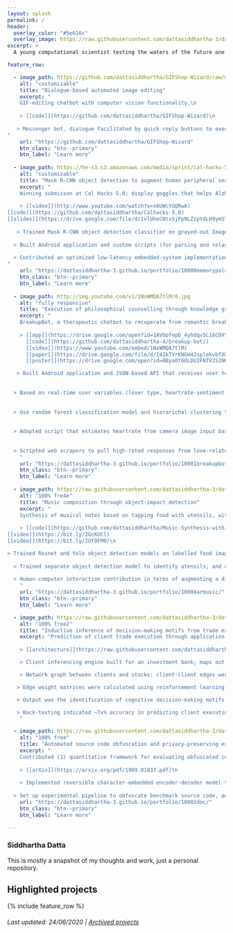 ```yaml
---
layout: splash
permalink: /
header:
  overlay_color: "#5e616c"
  overlay_image: https://raw.githubusercontent.com/dattasiddhartha-3/dattasiddhartha-3.github.io/master/images/github%20dashboard.jpg
excerpt: >
  A young computational scientist testing the waters of the future one project at a time.<br />

feature_row:

  - image_path: https://github.com/dattasiddhartha/GIFShop-Wizard/raw/master/vision/fast_neural_style_transfer/videos/FST.gif?raw=true
    alt: "customizable"
    title: "Dialogue-based automated image editing"
    excerpt: "
    GIF-editing chatbot with computer vision functionality.\n
    
    > [[code]](https://github.com/dattasiddhartha/GIFShop-Wizard)\n
    
   > Messenger bot, dialogue facilitated by quick reply buttons to execute modularized vision functionality (fast style transfer, segmented style transfer, CycleGAN, first order motion transfer, foreground object removal).
"
    url: "https://github.com/dattasiddhartha/GIFShop-Wizard"
    btn_class: "btn--primary"
    btn_label: "Learn more"
    
  - image_path: https://he-s3.s3.amazonaws.com/media/sprint/cal-hacks-50/team/475490/e253ebdepson_goggles_lq.PNG
    alt: "customizable"
    title: "Mask R-CNN object detection to augment human peripheral search"
    excerpt: "
    Winning submisson at Cal Hacks 5.0; display goggles that helps Alzheimer’s patients locate personal affects using object detection and speech recognition.\n
    
    > [[video]](http://www.youtube.com/watch?v=s6UWctGQRwA) 
[[code]](https://github.com/dattasiddhartha/Calhacks-5.0) 
[[slides]](https://drive.google.com/file/d/1vlUhoCNtxSjPp9LZzpYdLH9ymSTzbid2/view?usp=sharing)\n
    
   > Trained Mask R-CNN object detection classifier on grayed-out ImageNet dataset to sustain realtime inference / classification rate at least 30fps; optimized setup of models (e.g. Yolo v1-3), datasets (e.g. MS Coco) on high-latency Android embedded system\n
  
  > Built Android application and custom scripts (for parsing and relaying camera input) and root-installed into Moverio augmented reality display googles to stream camera input, apply bounding boxes around objects to be detected, and output to display feed of device \n
  
  > Contributed an optimized low-latency embedded-system implementation that performs speech recognition, video streaming/display, image processing with minimal visible stutter
"
    url: "https://dattasiddhartha-3.github.io/portfolio/10000memorypalace/"
    btn_class: "btn--primary"
    btn_label: "Learn more"
    
  - image_path: http://img.youtube.com/vi/1NxWMQA7tlM/0.jpg
    alt: "fully responsive"
    title: "Execution of philosophical counselling through knowledge graphing, natural language processing, and sentiment approximation"
    excerpt: "
    BreakupBot, a therapeutic chatbot to recuperate from romantic breakups, organically acquired 200+ users of varying demographics within first week.\n
    
    > [[app]](https://drive.google.com/open?id=1AVUpfepD_4yhdqv5L16C0XYDfLBk88om) 
      [[code]](https://github.com/dattasiddhartha-4/breakup-bot/) 
      [[video]](https://www.youtube.com/embed/1NxWMQA7tlM) 
      [[paper]](https://drive.google.com/file/d/142kTVrKNGH42splekvbfXGVtT9HhNQPq/view) 
      [[poster]](https://drive.google.com/open?id=0Bya0t6OLDU2FNTV2S2NKTmpMSHc)\n

   > Built Android application and JSON-based API that receives user text input and returns counselling-based responses\n
  
  
  > Based on real-time user variables (lover type, heartrate-sentiment approximation), categorized text corpus is filtered before running hidden markov chain text generator\n
  
  
  > Use random forest classification model and hierarichal clustering to bucket users into John A. Lee's six types of lovers based on preliminary text input\n
  
  
  > Adopted script that estimates heartrate from camera image input based on measurement of signal peak difference at time intervals\n
  
  
  > Scripted web scrapers to pull high-rated responses from love-related forums; constructed knowledge graph from corpora to facilitate filtering for text generator
    "
    url: "https://dattasiddhartha-3.github.io/portfolio/10001breakupbot/"
    btn_class: "btn--primary"
    btn_label: "Learn more"
 
  - image_path: https://raw.githubusercontent.com/dattasiddhartha-3/dattasiddhartha-3.github.io/master/images/armusic.png
    alt: "100% fre4e"
    title: "Music composition through object-impact detection"
    excerpt: "
    Synthesis of musical notes based on tapping food with utensils, with each dish assigned to a different instrument.\n
    
    > [[code]](https://github.com/dattasiddhartha/Music-Synthesis-with-Object-Detection) 
[[video]](https://bit.ly/2GcKUCl) 
[[video]](https://bit.ly/2UY9FM0)\n

> Trained Resnet and Yolo object detection models on labelled food images; paired food categories with instruments, and sub-categories with different notes, and encoded x-axis location across the sub-category image with distinct notes\n
  
  > Trained separate object detection model to identify utensils, and calculate proximity between utensils and food item (distance~0 infers impact)\n
  
  > Human-computer interaction contribution in terms of augmenting a dining experience with sound, visuals and physical action.
    "
    url: "https://dattasiddhartha-3.github.io/portfolio/10004armusic/"
    btn_class: "btn--primary"
    btn_label: "Learn more"  

  - image_path: https://raw.githubusercontent.com/dattasiddhartha-3/dattasiddhartha-3.github.io/master/images/dp_arcchitecture.jpg
    alt: "100% free2"
    title: "Inductive inference of decision-making motifs from trade execution networks"
    excerpt: "Prediction of client trade execution through application of reinforcement learning in rational agent decision-making \n
    
    > [[architecture]](https://raw.githubusercontent.com/dattasiddhartha-3/dattasiddhartha-3.github.io/master/images/dp_arcchitecture.jpg) \n

    > Client inferencing engine built for an investment bank; maps out traders to stocks with 70+ markets/cognitive features to interpolate trade execution motifs \n

    > Network graph between clients and stocks: client-client edges were weighted functions of client-specific properties (e.g. fund type); stock-stock edges on stock-specific properties (e.g. sector, average daily volume); client-stock edges on behavioural/decision-making/trading features (e.g. likelihood of traded with volatility, risk aversity relative to news, momentum/contrarian, preferences for certain sectors, regret minimization, confidence bias) \n

   > Edge weight matrices were calculated using reinforcement learning based on historical trades taken by each client on each stock \n

   > Output was the identification of cognitive decision-making motifs adopted by each individual trader relative to other traders, and even able to identify successful situation-specific motifs based on the cumulative profit made by those cognitive motifs (i.e. clustered different decision-making motifs to specific scenarios/environments) \n

   > Back-testing indicated ~7x% accuracy in predicting client execution on any given day (accuracy rising exponentially as time horizon increases to 2 weeks); successfully captured value-based decision-making cognition of rational agents
    "

  - image_path: https://raw.githubusercontent.com/dattasiddhartha-3/dattasiddhartha-3.github.io/master/images/ciphertext_generation.PNG
    alt: "100% free"
    title: "Automated source code obfuscation and privacy-preserving execution through sequence-to-sequence networks"
    excerpt: "
    Contributed (1) quantitative framework for evaluating obfuscated code; (2) privacy-preserving system that uses seq2seq models to obfuscate plaintext and execute obfuscated ciphertext.\n
    
    > [[arXiv]](https://arxiv.org/pdf/1909.01837.pdf)\n
    
    > Implemented reversible character-embedded encoder-decoder model that takes plaintext input, recursively generates obfuscated code to ensure the execution program can run the obfiscated code without error, then returns obfuscated code, h5 model files, and  char/word-to-index dictionaries\n
  
  > Set up experimental pipeline to obfuscate benchmark source code, and compare/plot defined metrics between benchmark obfuscated and seq2seq obfuscated code"
    url: "https://dattasiddhartha-3.github.io/portfolio/10002doc/"
    btn_class: "btn--primary"
    btn_label: "Learn more"     

---
```


### Siddhartha Datta

This is mostly a snapshot of my thoughts and work, just a personal repository.

## Highlighted projects

{% include feature_row %}


###### Last updated: 24/06/2020 | [Archived projects](https://dattasiddhartha-3.github.io/portfolio/achived_projects/)
